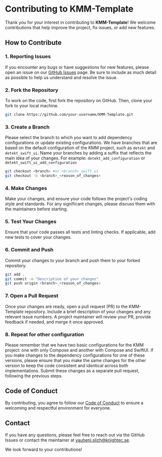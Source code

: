 # Contributing to KMM-Template

Thank you for your interest in contributing to **KMM-Template**! We welcome contributions that help improve the project, fix issues, or add new features.

## How to Contribute

### 1. Reporting Issues
If you encounter any bugs or have suggestions for new features, please open an issue on our [GitHub Issues](https://github.com/daresaydigital/KMM-Template/issues) page. Be sure to include as much detail as possible to help us understand and resolve the issue.

### 2. Fork the Repository
To work on the code, first fork the repository on GitHub. Then, clone your fork to your local machine.
```bash
git clone https://github.com/your-username/KMM-Template.git
```
### 3. Create a Branch
Please select the branch to which you want to add dependency configurations or update existing configurations. We have branches that are based on the default configuration of the KMM project, such as `detekt` and `detekt_swift_ui`. Name your branches by adding a suffix that reflects the main idea of your changes. For example: `detekt_add_configuration` or `detekt_swift_ui_add_configuration`
```bash
git checkout <branch> #or <branch>_swift_ui
git checkout -b <branch>_<reason_of_changes>
```
### 4. Make Changes
Make your changes, and ensure your code follows the project's coding style and standards. For any significant changes, please discuss them with the maintainers before starting.

### 5. Test Your Changes
Ensure that your code passes all tests and linting checks. If applicable, add new tests to cover your changes.

### 6. Commit and Push
Commit your changes to your branch and push them to your forked repository.
```bash
git add .
git commit -m "Description of your changes"
git push origin <branch>_<reason_of_changes>
```
### 7. Open a Pull Request
Once your changes are ready, open a pull request (PR) to the KMM-Template repository. Include a brief description of your changes and any relevant issue numbers. A project maintainer will review your PR, provide feedback if needed, and merge it once approved.

### 8. Repeat for other configuration
Please remember that we have two basic configurations for the KMM project: one with only Compose and another with Compose and SwiftUI. If you make changes to the dependency configurations for one of these versions, please ensure that you make the same changes for the other version to keep the code consistent and identical across both implementations. Submit these changes as a separate pull request, following the previous steps.

## Code of Conduct
By contributing, you agree to follow our [Code of Conduct](https://github.com/daresaydigital/KMM-Template/blob/master/.github/CODE_OF_CONDUCT.md) to ensure a welcoming and respectful environment for everyone.

## Contact
If you have any questions, please feel free to reach out via the GitHub Issues or contact the maintainer at yauheni.slizh@knightec.se.

We look forward to your contributions!
